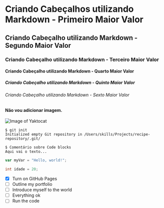# Criando Cabeçalhos utilizando Markdown  - Primeiro Maior Valor
## Criando Cabeçalho utilizando Markdown - Segundo Maior Valor
### Criando Cabeçalho utilizando Markdown - Terceiro Maior Valor
#### Criando Cabeçalho utilizando Markdown - Quarto Maior Valor
##### Criando Cabeçalho utilizando Markdown - Quinto Maior Valor
###### Criando Cabeçalho utilizando Markdown - Sexto Maior Valor



#### Não vou adicionar imagem.

![Image of Yaktocat]()

```
$ git init
Initialized empty Git repository in /Users/skills/Projects/recipe-repository/.git/
```
```
$ Comentário sobre Code blocks
Aqui vai o texto...
```

``` javascript
var myVar = "Hello, world!";
```

```java
int idade = 20;
```

- [X] Turn on GitHub Pages
- [ ] Outline my portfolio
- [ ] Introduce myself to the world
- [ ] Everything ok
- [ ] Run the code
